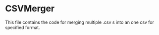 # CSVMerger
This file contains the code for merging multiple .csv s into an one csv for specified format.
